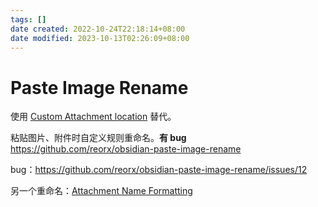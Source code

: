```yaml
---
tags: []
date created: 2022-10-24T22:18:14+08:00
date modified: 2023-10-13T02:26:09+08:00
---
```


# Paste Image Rename

使用 [Custom Attachment location](Custom%20Attachment%20location.md) 替代。

粘贴图片、附件时自定义规则重命名。**有 bug**
<https://github.com/reorx/obsidian-paste-image-rename>

bug：<https://github.com/reorx/obsidian-paste-image-rename/issues/12>

另一个重命名：[Attachment Name Formatting](Attachment%20Name%20Formatting.md)
